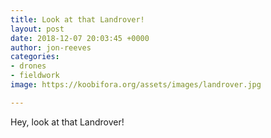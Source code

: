 ```yaml
---
title: Look at that Landrover!
layout: post
date: 2018-12-07 20:03:45 +0000
author: jon-reeves
categories:
- drones
- fieldwork
image: https://koobifora.org/assets/images/landrover.jpg

---
```

Hey, look at that Landrover!